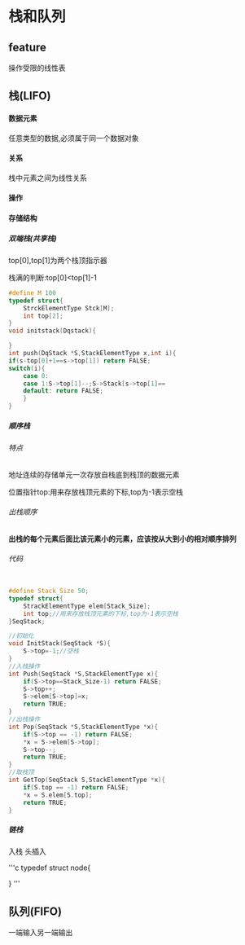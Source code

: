 # 栈和队列

## feature

操作受限的线性表

## 栈(LIFO)

#### 数据元素

任意类型的数据,必须属于同一个数据对象

#### 关系

栈中元素之间为线性关系

#### 操作

#### 存储结构

##### 双端栈(共享栈)

top[0],top[1]为两个栈顶指示器

栈满的判断:top[0]<top[1]-1

```cpp
#define M 100
typedef struct{
	StrckElementType Stck[M];
	int top[2];
}
void initstack(Dqstack){

}
int push(DqStack *S,StackElementType x,int i){
if(s-top[0]+1==s->top[1]) return FALSE;
switch(i){
    case 0:
    case 1:S->top[1]--;S->Stack[s->top[1]==
    default: return FALSE;
    }
}
```

##### 顺序栈

###### 特点

地址连续的存储单元一次存放自栈底到栈顶的数据元素

位置指针top:用来存放栈顶元素的下标,top为-1表示空栈

###### 出栈顺序

**出栈的每个元素后面比该元素小的元素，应该按从大到小的相对顺序排列**

###### 代码

```cpp

#define Stack_Size 50;
typedef struct{
    StrackElementType elem[Stack_Size];
    int top;//用来存放栈顶元素的下标,top为-1表示空栈
}SeqStack;

//初始化
void InitStack(SeqStack *S){
    S->top=-1;//空栈
}
//入栈操作
int Push(SeqStack *S,StackElementType x){
    if(S->top==Stack_Size-1) return FALSE;
    S->top++;
    S->elem[S->top]=x;
    return TRUE;
}
//出栈操作
int Pop(SeqStack *S,StackElementType *x){
	if(S->top == -1) return FALSE;
	*x = S->elem[S->top];
	S->top--;
	return TRUE;
}
//取栈顶
int GetTop(SeqStack S,StackElementType *x){
    if(S.top == -1) return FALSE;
    *x = S.elem[S.top];
    return TRUE;
}
```

##### 链栈

入栈
头插入

'''c
typedef struct node{

}
'''

## 队列(FIFO)

一端输入另一端输出
